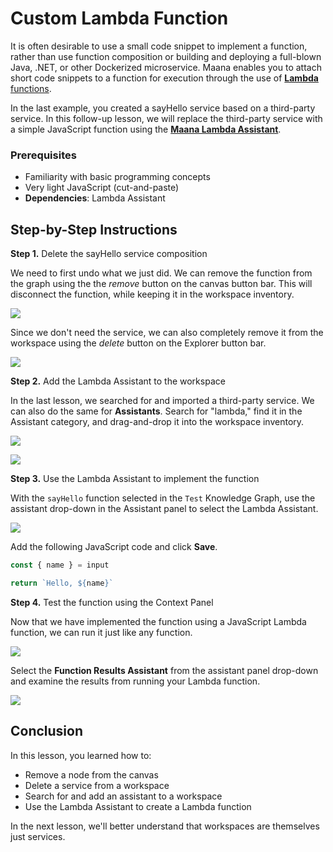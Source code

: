 # Custom Lambda Function

It is often desirable to use a small code snippet to implement a function, rather than use function composition or building and deploying a full-blown Java, .NET, or other Dockerized microservice. Maana enables you to attach short code snippets to a function for execution through the use of [**Lambda** functions](https://en.wikipedia.org/wiki/Anonymous_function).

In the last example, you created a sayHello service based on a third-party service. In this follow-up lesson, we will replace the third-party service with a simple JavaScript function using the [**Maana Lambda Assistant**](https://maana.gitbook.io/q/v/3.2.1/catalog/assistants#lambda-assistant).

### Prerequisites

* Familiarity with basic programming concepts
* Very light JavaScript \(cut-and-paste\)
* **Dependencies**: Lambda Assistant

## Step-by-Step Instructions

**Step 1.** Delete the sayHello service composition

We need to first undo what we just did. We can remove the function from the graph using the the _remove_ button on the canvas button bar. This will disconnect the function, while keeping it in the workspace inventory.

![](../../../.gitbook/assets/remove-hello.png)

Since we don't need the service, we can also completely remove it from the workspace using the _delete_ button on the Explorer button bar.

![](../../../.gitbook/assets/delete-service.png)

**Step 2.** Add the Lambda Assistant to the workspace

In the last lesson, we searched for and imported a third-party service. We can also do the same for **Assistants**. Search for "lambda," find it in the Assistant category, and drag-and-drop it into the workspace inventory.

![](../../../.gitbook/assets/lambda-search.png)

![](../../../.gitbook/assets/lamdba-inventory.png)

**Step 3.** Use the Lambda Assistant to implement the function

With the `sayHello` function selected in the `Test` Knowledge Graph, use the assistant drop-down in the Assistant panel to select the Lambda Assistant.

![](../../../.gitbook/assets/sayhello-lambda.png)

Add the following JavaScript code and click **Save**.

```javascript
const { name } = input

return `Hello, ${name}`
```

**Step 4.** Test the function using the Context Panel

Now that we have implemented the function using a JavaScript Lambda function, we can run it just like any function.

![](../../../.gitbook/assets/say-hello-kriti.png)

Select the **Function Results Assistant** from the assistant panel drop-down and examine the results from running your Lambda function.

![](../../../.gitbook/assets/say-hello-kriti-results.png)

## Conclusion

In this lesson, you learned how to:

* Remove a node from the canvas
* Delete a service from a workspace
* Search for and add an assistant to a workspace
* Use the Lambda Assistant to create a Lambda function

In the next lesson, we'll better understand that workspaces are themselves just services.

